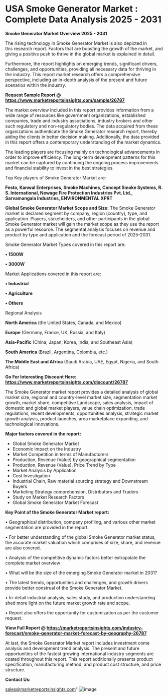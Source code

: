  # USA Smoke Generator Market : Complete Data Analysis 2025 - 2031

<Strong> Smoke Generator Market Overview 2025 - 2031</strong>

The rising technology in Smoke Generator Market is also depicted in this research report. Factors that are boosting the growth of the market, and giving a positive push to thrive in the global market is explained in detail.

Furthermore, the report highlights on emerging trends, significant drivers, challenges, and opportunities, providing all necessary data for thriving in the industry. This report market research offers a comprehensive perspective, including an in-depth analysis of the present and future scenarios within the industry.

<strong>Request Sample Report @ <a href=https://www.marketreportsinsights.com/sample/26787>https://www.marketreportsinsights.com/sample/26787</a></strong>

The market overview included in this report provides information from a wide range of resources like government organizations, established companies, trade and industry associations, industry brokers and other such regulatory and non-regulatory bodies. The data acquired from these organizations authenticate the Smoke Generator research report, thereby aiding the clients in better decision making. Additionally, the data provided in this report offers a contemporary understanding of the market dynamics.

The leading players are focusing mainly on technological advancements in order to improve efficiency. The long-term development patterns for this market can be captured by continuing the ongoing process improvements and financial stability to invest in the best strategies.

Top Key players of Smoke Generator Market are:

<strong>Festo, Kanwal Enterprises, Smoke Machines, Concept Smoke Systems, R. S. International, Newage Fire Protection Industries Pvt. Ltd., Sarvamangala Industries, ENVIRONMENTAL XPRT</strong>

<strong><b>Global Smoke Generator Market Scope and Size:</b></strong>
The Smoke Generator market is declared segment by company, region (country), type, and application. Players, stakeholders, and other participants in the global Smoke Generator market will gain the market scope as they use the report as a powerful resource. The segmental analysis focuses on revenue and product by type and application and the forecast period of 2025-2031.

Smoke Generator Market Types covered in this report are:

<strong>• 1500W

• 3000W</strong>

Market Applications covered in this report are:

<strong>• Industrial

• Agriculture

• Others</strong> 

Regional Analysis

<strong>North America</strong> (the United States, Canada, and Mexico)

<strong>Europe</strong> (Germany, France, UK, Russia, and Italy)

<strong>Asia-Pacific</strong> (China, Japan, Korea, India, and Southeast Asia)

<strong>South America</strong> (Brazil, Argentina, Colombia, etc.)

<strong>The Middle East and Africa</strong> (Saudi Arabia, UAE, Egypt, Nigeria, and South Africa)

<strong>Go For Interesting Discount Here: <a href=https://www.marketreportsinsights.com/discount/26787>https://www.marketreportsinsights.com/discount/26787</a></strong>

The Smoke Generator market report provides a detailed analysis of global market size, regional and country-level market size, segmentation market growth, market share, competitive Landscape, sales analysis, impact of domestic and global market players, value chain optimization, trade regulations, recent developments, opportunities analysis, strategic market growth analysis, product launches, area marketplace expanding, and technological innovations.

<strong><b>Major factors covered in the report:</b></strong>
<ul>
  <li>Global Smoke Generator Market </li>
  <li>Economic Impact on the Industry</li>
  <li>Market Competition in terms of Manufacturers</li>
  <li>Production, Revenue (Value) by geographical segmentation</li>
  <li>Production, Revenue (Value), Price Trend by Type</li>
  <li>Market Analysis by Application</li>
  <li>Cost Investigation</li>
  <li>Industrial Chain, Raw material sourcing strategy and Downstream Buyers</li>
  <li>Marketing Strategy comprehension, Distributors and Traders</li>
  <li>Study on Market Research Factors</li>
  <li>Global Smoke Generator Market Forecast</li>
</ul>

<strong><b>Key Point of the Smoke Generator Market report:</b></strong>

• Geographical distribution, company profiling, and various other market segmentation are provided in the report.

• For better understanding of the global Smoke Generator market status, the accurate market valuation which comprises of size, share, and revenue are also covered.

• Analysis of the competitive dynamic factors better extrapolate the complete market overview

• What will be the size of the emerging Smoke Generator market in 2031?

• The latest trends, opportunities and challenges, and growth drivers provide better construal of the Smoke Generator Market.

• In-detail industrial analysis, sales study, and production understanding shed more light on the future market growth rate and scope.

• Report also offers the opportunity for customization as per the customer request.

<strong><b>View Full Report @ <a href=https://marketreportsinsights.com/industry-forecast/smoke-generator-market-forecast-by-geography-26787>https://marketreportsinsights.com/industry-forecast/smoke-generator-market-forecast-by-geography-26787</a></b></strong>


At last, the Smoke Generator Market report includes investment come analysis and development trend analysis. The present and future opportunities of the fastest growing international industry segments are coated throughout this report. This report additionally presents product specification, manufacturing method, and product cost structure, and price structure.

<strong>Contact Us:</strong>

sales@marketreportsinsights.com"
![image](https://github.com/user-attachments/assets/f6a351fb-1f8e-49aa-9b6f-344ef3e207b1)
